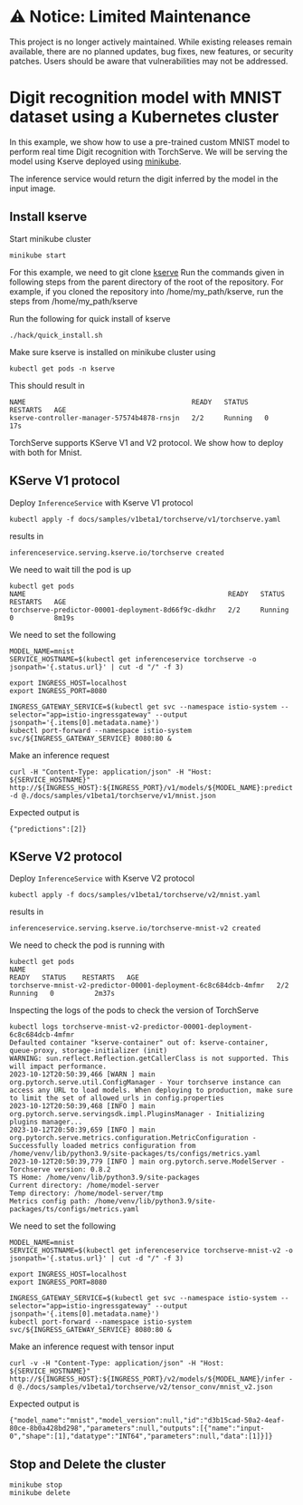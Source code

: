 # ⚠️ Notice: Limited Maintenance

This project is no longer actively maintained. While existing releases remain available, there are no planned updates, bug fixes, new features, or security patches. Users should be aware that vulnerabilities may not be addressed.

# Digit recognition model with MNIST dataset using a Kubernetes cluster

In this example, we show how to use a pre-trained custom MNIST model to perform real time Digit recognition with TorchServe.
We will be serving the model using Kserve deployed using [minikube](https://minikube.sigs.k8s.io/docs/start/).

The inference service would return the digit inferred by the model in the input image.


## Install kserve

Start minikube cluster

```
minikube start
```

For this example, we need to git clone [kserve](https://github.com/kserve/kserve)
Run the commands given in following steps from the parent directory of the root of the repository. For example, if you cloned the repository into /home/my_path/kserve, run the steps from /home/my_path/kserve

Run the following for quick install of kserve
```
./hack/quick_install.sh
```

Make sure kserve is installed on minikube cluster using

```
kubectl get pods -n kserve
```

This should result in
```
NAME                                         READY   STATUS    RESTARTS   AGE
kserve-controller-manager-57574b4878-rnsjn   2/2     Running   0          17s
```

TorchServe supports KServe V1 and V2 protocol. We show how to deploy with both for Mnist.

## KServe V1 protocol

Deploy `InferenceService` with Kserve V1 protocol

```
kubectl apply -f docs/samples/v1beta1/torchserve/v1/torchserve.yaml
```

results in

```
inferenceservice.serving.kserve.io/torchserve created
```

We  need to wait till the pod is up

```
kubectl get pods
NAME                                                  READY   STATUS    RESTARTS   AGE
torchserve-predictor-00001-deployment-8d66f9c-dkdhr   2/2     Running   0          8m19s
```

We need to set the following

```
MODEL_NAME=mnist
SERVICE_HOSTNAME=$(kubectl get inferenceservice torchserve -o jsonpath='{.status.url}' | cut -d "/" -f 3)
```

```
export INGRESS_HOST=localhost
export INGRESS_PORT=8080
```

```
INGRESS_GATEWAY_SERVICE=$(kubectl get svc --namespace istio-system --selector="app=istio-ingressgateway" --output jsonpath='{.items[0].metadata.name}')
kubectl port-forward --namespace istio-system svc/${INGRESS_GATEWAY_SERVICE} 8080:80 &
```

Make an inference request

```
curl -H "Content-Type: application/json" -H "Host: ${SERVICE_HOSTNAME}" http://${INGRESS_HOST}:${INGRESS_PORT}/v1/models/${MODEL_NAME}:predict -d @./docs/samples/v1beta1/torchserve/v1/mnist.json
```

Expected output is

```
{"predictions":[2]}
```

## KServe V2 protocol

Deploy `InferenceService` with Kserve V2 protocol

```
kubectl apply -f docs/samples/v1beta1/torchserve/v2/mnist.yaml
```

results in

```
inferenceservice.serving.kserve.io/torchserve-mnist-v2 created
```

We  need to check the pod is running with

```
kubectl get pods
NAME                                                              READY   STATUS    RESTARTS   AGE
torchserve-mnist-v2-predictor-00001-deployment-6c8c684dcb-4mfmr   2/2     Running   0          2m37s
```

Inspecting the logs of the pods to check the version of TorchServe

```
kubectl logs torchserve-mnist-v2-predictor-00001-deployment-6c8c684dcb-4mfmr
Defaulted container "kserve-container" out of: kserve-container, queue-proxy, storage-initializer (init)
WARNING: sun.reflect.Reflection.getCallerClass is not supported. This will impact performance.
2023-10-12T20:50:39,466 [WARN ] main org.pytorch.serve.util.ConfigManager - Your torchserve instance can access any URL to load models. When deploying to production, make sure to limit the set of allowed_urls in config.properties
2023-10-12T20:50:39,468 [INFO ] main org.pytorch.serve.servingsdk.impl.PluginsManager - Initializing plugins manager...
2023-10-12T20:50:39,659 [INFO ] main org.pytorch.serve.metrics.configuration.MetricConfiguration - Successfully loaded metrics configuration from /home/venv/lib/python3.9/site-packages/ts/configs/metrics.yaml
2023-10-12T20:50:39,779 [INFO ] main org.pytorch.serve.ModelServer -
Torchserve version: 0.8.2
TS Home: /home/venv/lib/python3.9/site-packages
Current directory: /home/model-server
Temp directory: /home/model-server/tmp
Metrics config path: /home/venv/lib/python3.9/site-packages/ts/configs/metrics.yaml

```

We need to set the following

```
MODEL_NAME=mnist
SERVICE_HOSTNAME=$(kubectl get inferenceservice torchserve-mnist-v2 -o jsonpath='{.status.url}' | cut -d "/" -f 3)
```

```
export INGRESS_HOST=localhost
export INGRESS_PORT=8080
```

```
INGRESS_GATEWAY_SERVICE=$(kubectl get svc --namespace istio-system --selector="app=istio-ingressgateway" --output jsonpath='{.items[0].metadata.name}')
kubectl port-forward --namespace istio-system svc/${INGRESS_GATEWAY_SERVICE} 8080:80 &
```

Make an inference request with tensor input

```
curl -v -H "Content-Type: application/json" -H "Host: ${SERVICE_HOSTNAME}" http://${INGRESS_HOST}:${INGRESS_PORT}/v2/models/${MODEL_NAME}/infer -d @./docs/samples/v1beta1/torchserve/v2/tensor_conv/mnist_v2.json
```

Expected output is

```
{"model_name":"mnist","model_version":null,"id":"d3b15cad-50a2-4eaf-80ce-8b0a428bd298","parameters":null,"outputs":[{"name":"input-0","shape":[1],"datatype":"INT64","parameters":null,"data":[1]}]}
```

## Stop and Delete the cluster

```
minikube stop
minikube delete
```
